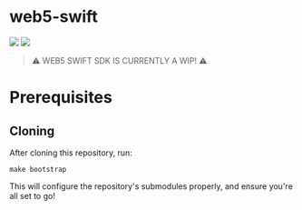 # web5-swift

[![](https://img.shields.io/endpoint?url=https%3A%2F%2Fswiftpackageindex.com%2Fapi%2Fpackages%2FTBD54566975%2Fweb5-swift%2Fbadge%3Ftype%3Dswift-versions)](https://swiftpackageindex.com/TBD54566975/web5-swift) [![](https://img.shields.io/endpoint?url=https%3A%2F%2Fswiftpackageindex.com%2Fapi%2Fpackages%2FTBD54566975%2Fweb5-swift%2Fbadge%3Ftype%3Dplatforms)](https://swiftpackageindex.com/TBD54566975/web5-swift)

> ⚠️ WEB5 SWIFT SDK IS CURRENTLY A WIP! ⚠️

# Prerequisites

## Cloning

After cloning this repository, run:
```
make bootstrap
```

This will configure the repository's submodules properly, and ensure you're all set to go!